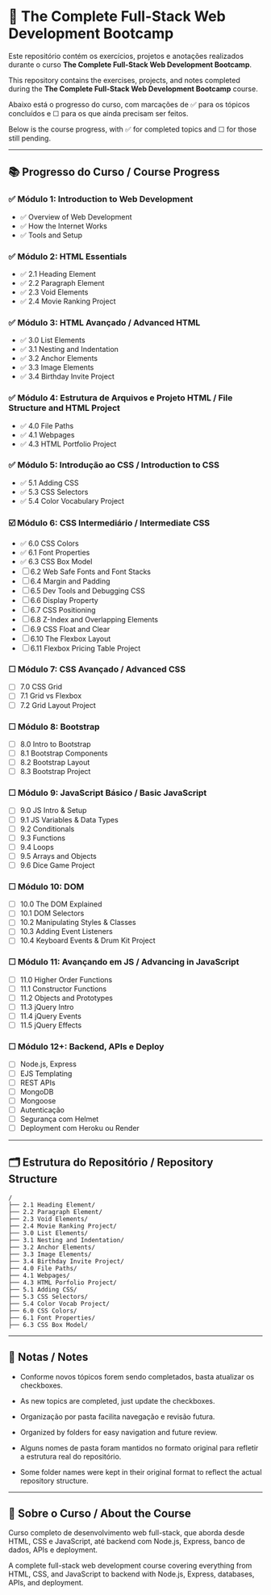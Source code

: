 # 📘 The Complete Full-Stack Web Development Bootcamp

Este repositório contém os exercícios, projetos e anotações realizados durante o curso **The Complete Full-Stack Web Development Bootcamp**.

This repository contains the exercises, projects, and notes completed during the **The Complete Full-Stack Web Development Bootcamp** course.

Abaixo está o progresso do curso, com marcações de ✅ para os tópicos concluídos e ☐ para os que ainda precisam ser feitos.

Below is the course progress, with ✅ for completed topics and ☐ for those still pending.

---

## 📚 Progresso do Curso / Course Progress

### ✅ Módulo 1: Introduction to Web Development
- ✅ Overview of Web Development
- ✅ How the Internet Works
- ✅ Tools and Setup

### ✅ Módulo 2: HTML Essentials
- ✅ 2.1 Heading Element
- ✅ 2.2 Paragraph Element
- ✅ 2.3 Void Elements
- ✅ 2.4 Movie Ranking Project

### ✅ Módulo 3: HTML Avançado / Advanced HTML
- ✅ 3.0 List Elements
- ✅ 3.1 Nesting and Indentation
- ✅ 3.2 Anchor Elements
- ✅ 3.3 Image Elements
- ✅ 3.4 Birthday Invite Project

### ✅ Módulo 4: Estrutura de Arquivos e Projeto HTML / File Structure and HTML Project
- ✅ 4.0 File Paths
- ✅ 4.1 Webpages
- ✅ 4.3 HTML Portfolio Project

### ✅ Módulo 5: Introdução ao CSS / Introduction to CSS
- ✅ 5.1 Adding CSS
- ✅ 5.3 CSS Selectors
- ✅ 5.4 Color Vocabulary Project

### ☑️ Módulo 6: CSS Intermediário / Intermediate CSS
- ✅ 6.0 CSS Colors
- ✅ 6.1 Font Properties
- ✅ 6.3 CSS Box Model
- ☐ 6.2 Web Safe Fonts and Font Stacks
- ☐ 6.4 Margin and Padding
- ☐ 6.5 Dev Tools and Debugging CSS
- ☐ 6.6 Display Property
- ☐ 6.7 CSS Positioning
- ☐ 6.8 Z-Index and Overlapping Elements
- ☐ 6.9 CSS Float and Clear
- ☐ 6.10 The Flexbox Layout
- ☐ 6.11 Flexbox Pricing Table Project

### ☐ Módulo 7: CSS Avançado / Advanced CSS
- ☐ 7.0 CSS Grid
- ☐ 7.1 Grid vs Flexbox
- ☐ 7.2 Grid Layout Project

### ☐ Módulo 8: Bootstrap
- ☐ 8.0 Intro to Bootstrap
- ☐ 8.1 Bootstrap Components
- ☐ 8.2 Bootstrap Layout
- ☐ 8.3 Bootstrap Project

### ☐ Módulo 9: JavaScript Básico / Basic JavaScript
- ☐ 9.0 JS Intro & Setup
- ☐ 9.1 JS Variables & Data Types
- ☐ 9.2 Conditionals
- ☐ 9.3 Functions
- ☐ 9.4 Loops
- ☐ 9.5 Arrays and Objects
- ☐ 9.6 Dice Game Project

### ☐ Módulo 10: DOM
- ☐ 10.0 The DOM Explained
- ☐ 10.1 DOM Selectors
- ☐ 10.2 Manipulating Styles & Classes
- ☐ 10.3 Adding Event Listeners
- ☐ 10.4 Keyboard Events & Drum Kit Project

### ☐ Módulo 11: Avançando em JS / Advancing in JavaScript
- ☐ 11.0 Higher Order Functions
- ☐ 11.1 Constructor Functions
- ☐ 11.2 Objects and Prototypes
- ☐ 11.3 jQuery Intro
- ☐ 11.4 jQuery Events
- ☐ 11.5 jQuery Effects

### ☐ Módulo 12+: Backend, APIs e Deploy
- ☐ Node.js, Express
- ☐ EJS Templating
- ☐ REST APIs
- ☐ MongoDB
- ☐ Mongoose
- ☐ Autenticação
- ☐ Segurança com Helmet
- ☐ Deployment com Heroku ou Render

---

## 🗂️ Estrutura do Repositório / Repository Structure

```
/
├── 2.1 Heading Element/
├── 2.2 Paragraph Element/
├── 2.3 Void Elements/
├── 2.4 Movie Ranking Project/
├── 3.0 List Elements/
├── 3.1 Nesting and Indentation/
├── 3.2 Anchor Elements/
├── 3.3 Image Elements/
├── 3.4 Birthday Invite Project/
├── 4.0 File Paths/
├── 4.1 Webpages/
├── 4.3 HTML Porfolio Project/
├── 5.1 Adding CSS/
├── 5.3 CSS Selectors/
├── 5.4 Color Vocab Project/
├── 6.0 CSS Colors/
├── 6.1 Font Properties/
├── 6.3 CSS Box Model/
```

---

## 📝 Notas / Notes

- Conforme novos tópicos forem sendo completados, basta atualizar os checkboxes.
- As new topics are completed, just update the checkboxes.

- Organização por pasta facilita navegação e revisão futura.
- Organized by folders for easy navigation and future review.

- Alguns nomes de pasta foram mantidos no formato original para refletir a estrutura real do repositório.
- Some folder names were kept in their original format to reflect the actual repository structure.

---

## 🚀 Sobre o Curso / About the Course

Curso completo de desenvolvimento web full-stack, que aborda desde HTML, CSS e JavaScript, até backend com Node.js, Express, banco de dados, APIs e deployment.

A complete full-stack web development course covering everything from HTML, CSS, and JavaScript to backend with Node.js, Express, databases, APIs, and deployment.
